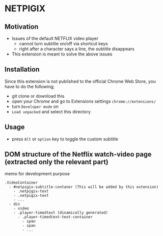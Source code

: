 # NETPIGIX

## Motivation
* Issues of the default NETFLIX video player
  - cannot turn subtitle on/off via shortcut keys
  - right after a character says a line, the subtitle disappears
* This extension is meant to solve the above issues

## Installation
Since this extension is not published to the official Chrome Web Store, you have to do the following;
* git clone or download this
* open your Chrome and go to Extensions settings `chrome://extensions/`
* turn `Developer mode` on
* `Load unpacked` and select this directory

## Usage
* press `Alt` or `option` key to toggle the custom subtitle

## DOM structure of the Netflix watch-video page (extracted only the relevant part)
memo for development purpose

```
.VideoContainer
  - #netpigix-subtitle-contaner (This will be added by this extension)
    - .netpigix-text
    - .netpigix-text
    - ...
  - div
    - video
    - .player-timedtext (dinamically generated)
      - .player-timedtext-text-container
        - span
        - span
        - ...
```
